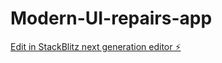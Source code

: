 # Modern-UI-repairs-app

[Edit in StackBlitz next generation editor ⚡️](https://stackblitz.com/~/github.com/WilliamKerridge/Modern-UI-repairs-app)